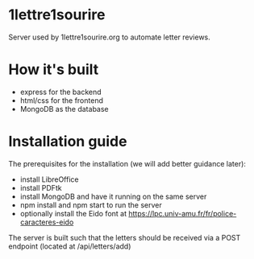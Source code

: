 # 1lettre1sourire
Server used by 1lettre1sourire.org to automate letter reviews.

# How it's built
 - express for the backend
 - html/css for the frontend
 - MongoDB as the database
 
# Installation guide
The prerequisites for the installation (we will add better guidance later):
 - install LibreOffice 
 - install PDFtk  
 - install MongoDB and have it running on the same server 
 - npm install and npm start to run the server
 - optionally install the Eido font at https://lpc.univ-amu.fr/fr/police-caracteres-eido
 
The server is built such that the letters should be received via a POST endpoint (located at /api/letters/add)
